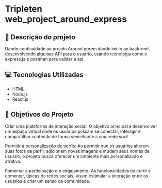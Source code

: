 # Tripleten web_project_around_express

## 📖 Descrição do projeto

Dando continuidade ao projeto Around porem dando inicio ao back-end, desenvolvendo algumas API para o usuario, usando tecnologia como o express.js e postman para validar a api

## 💻 Tecnologias Utilizadas

- HTML
- Node.js
- React.js

## 🎯 Objetivos do Projeto

Criar uma plataforma de interação social: O objetivo principal é desenvolver um espaço virtual onde os usuários possam se conectar, interagir e compartilhar conteúdo de forma semelhante a uma rede socil

Permitir a personalização de perfis: Ao permitir que os usuários alterem suas fotos de perfil, adicionem novas imagens e mudem seus nomes de usuário, o projeto busca oferecer um ambiente mais personalizado e atrativo.

Fomentar a participação e o engajamento: As funcionalidades de curtir e comentar, típicas de redes sociais, visam estimular a interação entre os usuários e criar um senso de comunidade.
